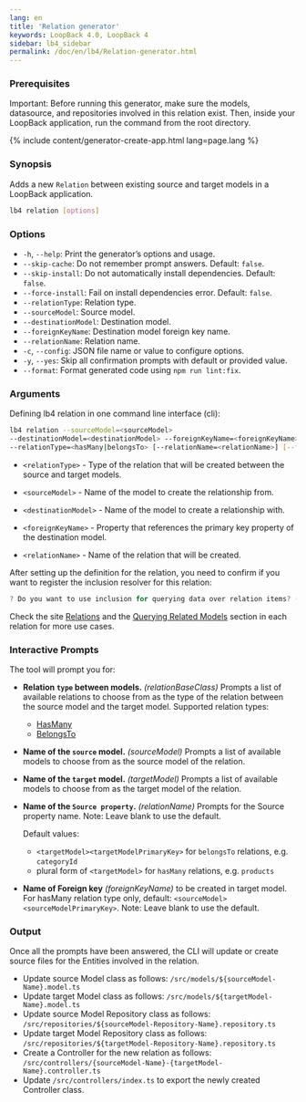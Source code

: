 ```yaml
---
lang: en
title: 'Relation generator'
keywords: LoopBack 4.0, LoopBack 4
sidebar: lb4_sidebar
permalink: /doc/en/lb4/Relation-generator.html
---
```


### Prerequisites

Important: Before running this generator, make sure the models, datasource, and
repositories involved in this relation exist. Then, inside your LoopBack
application, run the command from the root directory.

{% include content/generator-create-app.html lang=page.lang %}

### Synopsis

Adds a new `Relation` between existing source and target models in a LoopBack
application.

```sh
lb4 relation [options]
```

### Options

- `-h`, `--help`: Print the generator’s options and usage.
- `--skip-cache`: Do not remember prompt answers. Default: `false`.
- `--skip-install`: Do not automatically install dependencies. Default: `false`.
- `--force-install`: Fail on install dependencies error. Default: `false`.
- `--relationType`: Relation type.
- `--sourceModel`: Source model.
- `--destinationModel`: Destination model.
- `--foreignKeyName`: Destination model foreign key name.
- `--relationName`: Relation name.
- `-c`, `--config`: JSON file name or value to configure options.
- `-y`, `--yes`: Skip all confirmation prompts with default or provided value.
- `--format`: Format generated code using `npm run lint:fix`.

### Arguments

Defining lb4 relation in one command line interface (cli):

```sh
lb4 relation --sourceModel=<sourceModel>
--destinationModel=<destinationModel> --foreignKeyName=<foreignKeyName>
--relationType=<hasMany|belongsTo> [--relationName=<relationName>] [--format]
```

- `<relationType>` - Type of the relation that will be created between the
  source and target models.

- `<sourceModel>` - Name of the model to create the relationship from.

- `<destinationModel>` - Name of the model to create a relationship with.

- `<foreignKeyName>` - Property that references the primary key property of the
  destination model.

- `<relationName>` - Name of the relation that will be created.

After setting up the definition for the relation, you need to confirm if you
want to register the inclusion resolver for this relation:

```ts
? Do you want to use inclusion for querying data over relation items? (Y/n)
```

Check the site [Relations](https://loopback.io/doc/en/lb4/Relations.html) and
the
[Querying Related Models](https://loopback.io/doc/en/lb4/HasMany-relation.html#querying-related-models)
section in each relation for more use cases.

### Interactive Prompts

The tool will prompt you for:

- **Relation `type` between models.** _(relationBaseClass)_ Prompts a list of
  available relations to choose from as the type of the relation between the
  source model and the target model. Supported relation types:

  - [HasMany](HasMany-relation.md)
  - [BelongsTo](BelongsTo-relation.md)

- **Name of the `source` model.** _(sourceModel)_ Prompts a list of available
  models to choose from as the source model of the relation.

- **Name of the `target` model.** _(targetModel)_ Prompts a list of available
  models to choose from as the target model of the relation.

- **Name of the `Source property`.** _(relationName)_ Prompts for the Source
  property name. Note: Leave blank to use the default.

  Default values:

  - `<targetModel><targetModelPrimaryKey>` for `belongsTo` relations, e.g.
    `categoryId`
  - plural form of `<targetModel>` for `hasMany` relations, e.g. `products`

- **Name of Foreign key** _(foreignKeyName)_ to be created in target model. For
  hasMany relation type only, default: `<sourceModel><sourceModelPrimaryKey>`.
  Note: Leave blank to use the default.

### Output

Once all the prompts have been answered, the CLI will update or create source
files for the Entities involved in the relation.

- Update source Model class as follows:
  `/src/models/${sourceModel-Name}.model.ts`
- Update target Model class as follows:
  `/src/models/${targetModel-Name}.model.ts`
- Update source Model Repository class as follows:
  `/src/repositories/${sourceModel-Repository-Name}.repository.ts`
- Update target Model Repository class as follows:
  `/src/repositories/${targetModel-Repository-Name}.repository.ts`
- Create a Controller for the new relation as follows:
  `/src/controllers/{sourceModel-Name}-{targetModel-Name}.controller.ts`
- Update `/src/controllers/index.ts` to export the newly created Controller
  class.
